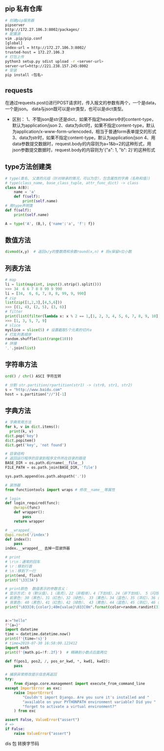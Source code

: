 ## pip 私有仓库

```sh
# 创建pip服务器
pipserver
http://172.27.106.3:8002/packages/
# 配置源
vim .pip/pip.conf
[global]
index-url = http://172.27.106.3:8002/
trusted-host = 172.27.106.3
# 打包上传
python3 setup.py sdist upload -r <server-url>
server-url=http://221.238.157.245:8002
# 安装
pip install <包名>
```


## requests

在通过requests.post()进行POST请求时，传入报文的参数有两个，一个是data，一个是json。
data与json既可以是str类型，也可以是dict类型。

- 区别：
1、不管json是str还是dict，如果不指定headers中的content-type，默认为application/json
2、data为dict时，如果不指定content-type，默认为application/x-www-form-urlencoded，相当于普通form表单提交的形式
3、data为str时，如果不指定content-type，默认为application/json
4、用data参数提交数据时，request.body的内容则为a=1&b=2的这种形式，用json参数提交数据时，request.body的内容则为'{"a": 1, "b": 2}'的这种形式

## type方法创建类

```python
# type(类名, 父类的元组（针对继承的情况，可以为空），包含属性的字典（名称和值）)
# type(class_name, base_class_tuple, attr_func_dict) -> class
class A(B):  	
    name = 'a'    
    def f(self):      	
        print(self.name)
# 用type声明类
def f(self):  	
    print(self.name)

A = type('A', (B,), {'name':'a', 'f': f})
```

## 数值方法

```python
divmod(x,y)  # 返回x/y的整数商和余数round(x,n) # 将x保留n位小数
```

## 列表方法

```python
# map
li = list(map(int, input().strip().split()))
>>> 34  6 6 7 8 8 99 9 990 
li = [34,  6, 6, 7, 8, 8, 99, 9, 990]
# zip
list(zip([1,2,3],[4,5,6]))
>>> [(1, 4), (2, 5), (3, 6)]
# filter
print(list(filter(lambda x: x % 2 == 1,[1, 2, 3, 4, 5, 6, 7, 8, 9, 10])))
>>> [1, 3, 5, 7, 9]
# slice
myslice = slice(5) # 设置截取5个元素的切片a
# 打乱列表顺序
random.shuffle(list(range(10)))
# 拼接
','.join(list)
```

## 字符串方法

```python
ord() / chr() ASCI 字符互转

# 分割 str.partition/rpartition(str1) -> (str0, str1, str2)
s = "http://www.baidu.com"
host = s.partition("//")[-1]

```

## 字典方法


```python
# 字典常用方法
for k, v in dict.items():
  print(k, v)
dict.pop('key')
dict.popitem()
dict.get('key', 'not found')

```
```python
# 目录结构
# 返回运行程序的目录到程序文件所在目录的路径
BASE_DIR = os.path.dirname(__file__) 
FILE_PATH = os.path.join(BASE_DIR, 'file')

sys.path.append(os.path.abspath('.'))
```

```python
# 装饰器
from functiontools import wraps # 修改__name__等属性

# login
def login_required(func):
    @wraps(func)
    def wrapper():
		pass
    return wrapper

# __wrapped__
@api.route('/index')
def index():
    pass
index.__wrapped__ 去掉一层装饰器
```

```python
# print
# \r\n：通常的回车
# \r：移到行首
# \n：移到下一行
print(end, flush)
print('\33[3A')

# print颜色  数值表示的参数含义：
# 显示方式: 0（默认值）、1（高亮）、22（非粗体）、4（下划线）、24（非下划线）、 5（闪烁）、25（非闪烁）、7（反显）、27（非反显）
# 前景色: 30（黑色）、31（红色）、32（绿色）、 33（黄色）、34（蓝色）、35（洋红）、36（青色）、37（白色）
# 背景色: 40（黑色）、41（红色）、42（绿色）、 43（黄色）、44（蓝色）、45（洋红）、46（青色）、47（白色）
print("\033[0;{color};40m{value}\033[0m".format(color=random.randint(31, 37), value=textStr[i // 16]), end="")
          
```

```python
a:="hello"
f"{a=}"
import datetime
time = datetime.datetime.now()
print(f'{time=!s}')
# time=2019-07-30 16:58:00.123412
import math
print(f'{math.pi=!f:.2f}')  # 精确到小数点后面两位

def f(pos1, pos2, /, pos_or_kwd, *, kwd1, kwd2):
    pass
```



```python
# 捕获异常修改提示信息再返回
try:
	from django.core.management import execute_from_command_line
except ImportError as exc:
    raise ImportError(
        "Couldn't import Django. Are you sure it's installed and "
        "available on your PYTHONPATH environment variable? Did you "
        "forget to activate a virtual environment?"
    ) from exc
```



```python
assert False, ValueError("assert")
# =>
if False:
    raise ValueError("assert")
```



dis 包 转换字节码